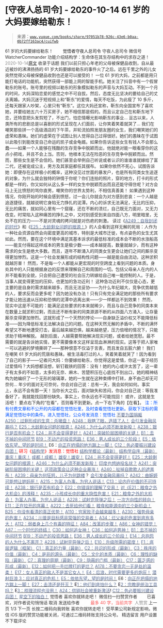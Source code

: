 # [守夜人总司令] - 2020-10-14 61 岁的大妈要嫁给勒东！

> 来源：[`www.yuque.com/books/share/97051b78-926c-43e6-b0aa-0b72ff163ac4/cuifwb`](https://www.yuque.com/books/share/97051b78-926c-43e6-b0aa-0b72ff163ac4/cuifwb)

<ne-p id="520f42f3293818f927861ebbd5b15da4_p_0" data-lake-id="520f42f3293818f927861ebbd5b15da4_p_0"><ne-text id="uae7518ce" style="color: rgb(51, 51, 51);">61 岁的大妈要嫁给勒东！</ne-text></ne-p> <ne-p id="31a31658b742177d4f8b97f3d9cd9fe5" data-lake-id="31a31658b742177d4f8b97f3d9cd9fe5"><ne-text id="u7a4143db" ne-fontsize="12" style="color: rgb(255, 255, 255);">原创</ne-text><ne-text id="u2cb41623" ne-fontsize="14">觉悟者</ne-text><ne-text id="u7575080f" ne-fontsize="14">守夜人总司令</ne-text></ne-p> <ne-p id="2fb872aef383f64680f5b22cf37e70e3" data-lake-id="2fb872aef383f64680f5b22cf37e70e3"><ne-text id="uaaef1079" ne-fontsize="14" ne-bold="true" style="color: rgb(51, 51, 51);">守夜人总司令</ne-text></ne-p> <ne-p id="e3dbc2c46a9d42c38c8648397f570ca8" data-lake-id="e3dbc2c46a9d42c38c8648397f570ca8"><ne-text id="uc46f0669" ne-fontsize="14" style="color: rgb(51, 51, 51);">微信号</ne-text><ne-text id="u7b1f8611" ne-fontsize="14" style="color: rgb(51, 51, 51);">WatcherCommander</ne-text></ne-p> <ne-p id="e7f01a392998ca5c9785d081714b13ce" data-lake-id="e7f01a392998ca5c9785d081714b13ce"><ne-text id="u0149b036" ne-fontsize="14" style="color: rgb(51, 51, 51);">功能介绍</ne-text><ne-text id="ue8606951" ne-fontsize="14" style="color: rgb(51, 51, 51);">结构学：生命体在其生存结构中的求存之道！</ne-text></ne-p> <ne-p id="1b044197e3de73d7bf2eb310808fe88d" data-lake-id="1b044197e3de73d7bf2eb310808fe88d"><ne-text id="u70e64cd2" style="color: rgb(140, 140, 140);">2020-10-14</ne-text>[<ne-text id="ud12a3e24" ne-fontsize="14">原文</ne-text>](https://mp.weixin.qq.com/s?__biz=MzAxNDk1NjI2Mw==&mid=2247485836&idx=1&sn=b091b1278fcac190055c514253bf9d9a&chksm=9b8a2a04acfda31226d9286912c775993005572687f149809c711b0dd44b5cb515683dfa5806&scene=27#wechat_redirect&cpage=108)</ne-p> <ne-p id="5cbb09892301cacd7ceed937e622aac9" data-lake-id="5cbb09892301cacd7ceed937e622aac9"><ne-text id="udda7ef82" style="color: rgb(51, 51, 51);">收录于话题</ne-text></ne-p> <ne-p id="56d8e15b6cd9f573b727b242fcf17e20" data-lake-id="56d8e15b6cd9f573b727b242fcf17e20"><ne-text id="u56ae8024" style="color: rgb(51, 51, 51);">我们以前只担心年老的父母被保健品收割，自从最近被炒的沸沸扬扬的 61 岁大妈要嫁给勒东的事件火了之后。远在千里之外的儿女突然觉得父母被保健品收割也还是可以接受的！</ne-text></ne-p> <ne-p id="f7682ca1c69a9ceef51bc6ae6f072307" data-lake-id="f7682ca1c69a9ceef51bc6ae6f072307"><ne-text id="u2084e296" style="color: rgb(51, 51, 51);">一位 61 岁的大妈，之前都是用只能打电话的功能机，突然获得一部能上网的智能手机。她关注了抖音中有一个假冒勒东的账号。账号里的视频以勒东的形象模拟勒东的声音与大妈互动。不到一个月的时间，大妈深陷恋爱的感觉之中不可自拔。然后，态度无比坚决的要给自己的丈夫离婚。大妈沉迷于短视频上和“靳东”的爱情，每天不吃饭，为此瘦了 10 多斤，还每天跟家人吵架，心里只有“靳东”。这位大妈还宣称，靳东向全国宣布了喜欢她，并要给她五六十万买房子，她不相信那是假的。而且认定自己在和靳东地下恋，还特意把头发剪短了，不出门，怕恋情曝光影响靳东的事业…</ne-text></ne-p> <ne-p id="e5cf94f7594b14fe5bd333c234851be2" data-lake-id="e5cf94f7594b14fe5bd333c234851be2"><ne-text id="ua185620f" style="color: rgb(51, 51, 51);">亘古以来，人类所有的悲剧总是以喜剧的形式呈现在人们面前，让你笑着笑着就哭了… 我们在嘲笑那些拼一个高级酒店的下午茶，并轮流拍照发朋友圈的女生，我们嘲笑她们的虚荣和愚昧。她们的虚荣在于试图让别人觉得自己过得很好。她们的愚昧在于试图以此吸引到能改变自己命运的凯子或金龟婿。如果你告诉这些女生有钱人不会那么蠢——如果一个人能够在残酷的生存竞争中脱颖而出，他就绝对能一眼看穿你的这点小把戏，并且不会上当。否则，他根本无法在险恶的生存竞争中脱颖而出。然而，那些女生是不会信的。她们甚至会举例自己听说或者认识的谁谁谁就嫁给了富二代，还被宠成公主，男方及其家庭都任其摆布。 如果你依然不死心，试图告诉她：即便存在这样极小的概率，这种没见过世面的暴发户，也是所有同类女生追逐的对象，为什么就会独特的钟情于你呢？你们连拍的照片，穿的地方，打卡的形式都是一样的，你又如何从这么多一样的女生中脱颖而出而且还能守得住呢？对方会马上无比愤怒的骂你直男，嘲笑你的世界太势利，不相信真善美！</ne-text></ne-p> <ne-p id="ff1d340ab7de6f303eb39f8ec45a0c45" data-lake-id="ff1d340ab7de6f303eb39f8ec45a0c45"><ne-text id="ub2d4f31d" style="color: rgb(51, 51, 51);">如果遇到这种情况，你刚开始的时候会感到愤怒，过一会儿你就会为对方感到悲哀：一个人越是追逐捷径，就越说明它身陷无力挣扎的泥潭。内心的诉求无法满足，无比的压抑，无比的痛苦，就如同心里有一个窟窿，还在不断的溃烂，自己既无力面对，又无力改变。时常陷入这种痛苦的挣扎之中，又时刻感受到来自四面八方，明里暗里，无处不在的压力——不是对灵魂的拷问就是对伤疤的刺激。</ne-text></ne-p> <ne-p id="c993094510ef6829fe0d6be88f22da39" data-lake-id="c993094510ef6829fe0d6be88f22da39"><ne-text id="ucd7457ca" style="color: rgb(51, 51, 51);">读过《</ne-text>[<ne-text id="u104c8a5b" style="color: rgb(87, 107, 149);">A249：自我封闭的时代</ne-text>](http://mp.weixin.qq.com/s?__biz=MzAxNDk1NjI2Mw==&mid=2247485823&idx=1&sn=1ebcd80c6b4347a450455b73835cb02d&chksm=9b8a2af7acfda3e1c7246cc7eaec9fe1673378fbce8f9043f1a37f0ac8b3e300c4747aaef3c9&scene=21#wechat_redirect)<ne-text id="u4b4d9392" style="color: rgb(51, 51, 51);">》和《</ne-text>[<ne-text id="u46ee9e19" style="color: rgb(87, 107, 149);">E25：大龄剩女问题的根源！</ne-text>](http://mp.weixin.qq.com/s?__biz=MzIzMDYwOTM0Mg==&mid=2247484587&idx=1&sn=3335cb9dd973ae9f9c9279a0388bbe33&chksm=e8b19c7adfc6156c752a5edad793fc1d8db424d6b609ce62f26f78537b3b41e83ea47aca2929&scene=21#wechat_redirect)<ne-text id="uf0fe5cb7" style="color: rgb(51, 51, 51);">》的人会看到这样无解的死局：人作为一种社会资源自然会向密度更高的城市，特别是大城市迁徙，有点姿色的女生尤其如此。然而</ne-text><ne-text id="u386913ed" style="color: rgb(47, 48, 52);">，要在这个环境中满足其基本诉求的最低标准的成本会不断的水涨船高——能支付得起这样成本的男生是极少数——成本越提高，数量就越少，而有这种需求的女生是绝大多数。而且，逐年不断涌入的同类女生更会让她们之间的厮杀变得更加惨烈。这是一个社会发展形成的结构性问题——</ne-text><ne-text id="uacef0f5e" style="color: rgb(51, 51, 51);">越是能自由流动，这种淤积就越厉害！</ne-text></ne-p> <ne-p id="1f3876d48dac94d3c0c6fe28d1ac79d9" data-lake-id="1f3876d48dac94d3c0c6fe28d1ac79d9"><ne-text id="ub92a45e6" style="color: rgb(51, 51, 51);">然而，不是每一个人都能从更宏观的时空跨度上看到问题的本质。身处其中的人只能根据身边的反馈来理解自己和周围的一切。包括父母亲人在内的人并不能看到全貌，只会把自己遭受的社会压力转嫁给自己唯一能控制的人。于是，当事人就变得更加的压抑，也更加的急功近利！</ne-text></ne-p> <ne-p id="3180e7d92a74e435c627a2830d040a78" data-lake-id="3180e7d92a74e435c627a2830d040a78"><ne-text id="uc3028a74" style="color: rgb(51, 51, 51);">这种急功近利不仅仅是心态，更主要的是自身的需求越来越多，而且无法妥协——为什么年纪越大，竞争优势越低的人，要求反而会更多呢？因为她没有办法！只有只有完全满足她的那些所有要求才能让她迅速从压抑和恐惧的泥潭中逃离出来——少一样都达不到效果！</ne-text></ne-p> <ne-p id="86a70c132dd3c7075b7ae48da3770dd5" data-lake-id="86a70c132dd3c7075b7ae48da3770dd5"><ne-text id="u88e25eb6" style="color: rgb(51, 51, 51);">然而，现实中这是不可能的：能满足这些要求的本来就稀少，而且与自己竞争的同类本来在数量上就淤积过剩，而且还不断有新的同类源源不断的从四面八方涌入，让存量厮杀变得更加惨烈。这就形成了一个天然的悖论——自身缺乏溢价权又不能降低标准——因为降低标准无法解决自己的问题。在这种天然无解的矛盾中，不断的满怀希望又不断地遭受打击，最后越来越恐惧，越来越绝望，压力倍增的情况下，只能求助于精神解脱。</ne-text></ne-p> <ne-p id="83bf94b9a8548e59fff227ea7985d0ab" data-lake-id="83bf94b9a8548e59fff227ea7985d0ab"><ne-text id="ub23995ee" style="color: rgb(51, 51, 51);">越到后面，人越需要帮她解决现实问题，或者给她宽慰。最不需要的就是告诉她实情，更不需要像本文这样呈现血淋淋的现实。这等于把人家唯一可以逃避的梦境撕碎了——那种恨意不仅溢于言表，而且发自五脏六腑！</ne-text></ne-p> <ne-p id="1ced50e694443dad97d5f24867f47b24" data-lake-id="1ced50e694443dad97d5f24867f47b24"><ne-text id="ufbfac9ed" style="color: rgb(51, 51, 51);">我们在嘲笑 61 岁大妈的荒唐和愚昧。被生活毒打过的人，笑着笑着就哭了！因为看到了自己的影子——记者问大妈：你要嫁给勒东，你觉得这是爱情，你这一辈子经历过爱情吗？大妈想都没想，斩钉截铁的回答：没有！她的内心或许太苦了，这一辈子有太多的不如意，太多的无奈、麻木、苦楚积压在心底找不到出口，她的精神结构为她编织了一个无形的玻璃罩，她的一生就在这种束缚中打转，身不由己却无可奈何…</ne-text></ne-p> <ne-p id="13c61d41d6d07effa4a7a02c1006de80" data-lake-id="13c61d41d6d07effa4a7a02c1006de80"><ne-text id="u31c3773e" ne-bold="true" style="color: rgb(51, 51, 51);">年少的面对无可奈何，你会对自己说：总有一天，我会如何如何。事实上，永远不会有那一天！当你长大之后，面对缺失和苦闷，你会对自己说：等我准备好了，我就能找回那份缺失。事实上，你永远也不可能找回！</ne-text></ne-p> <ne-p id="5cba5d41eb27da753962d02c113dfbf9" data-lake-id="5cba5d41eb27da753962d02c113dfbf9"><ne-text id="u475ae5f6" style="color: rgb(51, 51, 51);">或许，这就是生活吧！</ne-text></ne-p> <ne-p id="f978570f24a0ae1357ad4aa8a2c4ded8" data-lake-id="f978570f24a0ae1357ad4aa8a2c4ded8"><ne-text id="uc6ce582c" style="color: rgb(51, 51, 51);">要点右下角的“在看”，否则看不到更新。点一下右下角的【</ne-text><ne-text id="u38e9d4ee" ne-bold="true" style="color: rgb(51, 51, 51);">在看</ne-text><ne-text id="u4e03d100" style="color: rgb(51, 51, 51);">】。</ne-text></ne-p> <ne-p id="27cf42ae36683e65e84196244a980911" data-lake-id="27cf42ae36683e65e84196244a980911"><ne-text id="u878a4d99" style="color: rgb(0, 82, 255);">注：所有付费文章和不公开的内容都在觉悟社里，及时查看觉悟社更新。获取下注标的需满足觉悟社中的条件。进入觉悟社，</ne-text><ne-text id="u076f7c97" ne-bold="true" style="color: rgb(0, 82, 255);">公众号发消息：觉悟社</ne-text></ne-p> <ne-p id="ac40a2e67e4bea04bad3d1303680b8cb" data-lake-id="ac40a2e67e4bea04bad3d1303680b8cb">[<ne-text id="u11df6cb8" ne-bold="true" style="color: rgb(87, 107, 149);">不要为国捐躯</ne-text>](http://mp.weixin.qq.com/s?__biz=MzAxNDk1NjI2Mw==&mid=2247485668&idx=1&sn=5637d4b47baa16d7753e0cb8256d77ec&chksm=9b8a2b6cacfda27a8967982236eb5027783903213df0bfdd64f52c5b69e2f181d3ff1203b8f4&scene=21#wechat_redirect)</ne-p> <ne-p id="b6181c903900a54f514d0a2e8a6334bb" data-lake-id="b6181c903900a54f514d0a2e8a6334bb">[<ne-text id="uad12364b" ne-bold="true" style="color: rgb(87, 107, 149);">A250：过剩形成的生意：杀猪盘！</ne-text>](http://mp.weixin.qq.com/s?__biz=MzIzMDYwOTM0Mg==&mid=2247484606&idx=1&sn=7a500e3c57a44f978767234b52da17e5&chksm=e8b19c6fdfc61579635c523bd6b8d84446a9f1da53da90ff3d210fde52ffc4d0e70d73740fd1&scene=21#wechat_redirect)</ne-p> <ne-p id="2370d94e1d0ef6328b119f7a04f0a226" data-lake-id="2370d94e1d0ef6328b119f7a04f0a226">[<ne-text id="u9de9b0ef" ne-bold="true" style="color: rgb(87, 107, 149);">A248：我瞎了眼，选错了人！</ne-text>](http://mp.weixin.qq.com/s?__biz=MzIzMDYwOTM0Mg==&mid=2247484600&idx=1&sn=b3d7510081d427830b8f45fa33c7cbab&chksm=e8b19c69dfc6157fee4dd589d94bc2c5171620a12f64cf7d264afe0b7f7daead4882853d54f1&scene=21#wechat_redirect)</ne-p> <ne-p id="4bfc255cd2ac9b277e624976f851ea4d" data-lake-id="4bfc255cd2ac9b277e624976f851ea4d">[<ne-text id="u57aba49c" ne-bold="true" style="color: rgb(87, 107, 149);">会引发金融风暴吗？</ne-text>](http://mp.weixin.qq.com/s?__biz=MzIzMDYwOTM0Mg==&mid=2247484522&idx=1&sn=2c70396adcb6dc54df34052ca924aac5&chksm=e8b19cbbdfc615ad03c4de063af6eb3dcd8af5e3b20e71438206304d6b44ad150fc6d8b8e9ff&scene=21#wechat_redirect)</ne-p> <ne-p id="280d5be0019a89a8c3528b46fe9048e0" data-lake-id="280d5be0019a89a8c3528b46fe9048e0">[<ne-text id="u71794740" ne-bold="true" style="color: rgb(87, 107, 149);">E25：大龄剩女问题的根源！</ne-text>](http://mp.weixin.qq.com/s?__biz=MzIzMDYwOTM0Mg==&mid=2247484587&idx=1&sn=3335cb9dd973ae9f9c9279a0388bbe33&chksm=e8b19c7adfc6156c752a5edad793fc1d8db424d6b609ce62f26f78537b3b41e83ea47aca2929&scene=21#wechat_redirect)</ne-p> <ne-p id="980f8c00032987eb17f6d4a793bf8d72" data-lake-id="980f8c00032987eb17f6d4a793bf8d72">[<ne-text id="u00b3d7ba" ne-bold="true" style="color: rgb(87, 107, 149);">A246：为什么必须不断发新股！</ne-text>](http://mp.weixin.qq.com/s?__biz=MzAxNDk1NjI2Mw==&mid=2247485813&idx=1&sn=c9bae2787575992c9b0e947f47765288&chksm=9b8a2afdacfda3ebddb5bebc35049c70096e795d012ca2d5e08a050e33b7c6c80cfe070fc303&scene=21#wechat_redirect)</ne-p> <ne-p id="9a76f556de6349acfa07c84359f95c48" data-lake-id="9a76f556de6349acfa07c84359f95c48">[<ne-text id="u2253347a" ne-bold="true" style="color: rgb(87, 107, 149);">A238：银行是否有机会？</ne-text>](http://mp.weixin.qq.com/s?__biz=MzAxNDk1NjI2Mw==&mid=2247485803&idx=1&sn=5f2a2036dabc173b68f31167fc98250e&chksm=9b8a2ae3acfda3f5512b7eef87e9098aff619026782d7b208ce04f00ad0ec5a9caa91db22213&scene=21#wechat_redirect)</ne-p> <ne-p id="9fca9e4a4c146fc6ed702ad6342b52b3" data-lake-id="9fca9e4a4c146fc6ed702ad6342b52b3">[<ne-text id="u34c2a954" ne-bold="true" style="color: rgb(87, 107, 149);">E24：并不会变得更好！</ne-text>](http://mp.weixin.qq.com/s?__biz=MzIzMDYwOTM0Mg==&mid=2247484582&idx=1&sn=3333290721eb0242b03b044bd7072b0b&chksm=e8b19c77dfc615615478711d39d1fc6d54768ee842ad2f669dd130815cca5b90ec2e964b1791&scene=21#wechat_redirect)</ne-p> <ne-p id="eeddf10edd5d123f9416843dae2c8823" data-lake-id="eeddf10edd5d123f9416843dae2c8823">[<ne-text id="u8ef35c9c" ne-bold="true" style="color: rgb(87, 107, 149);">A241：突破阶层困境的关键！</ne-text>](http://mp.weixin.qq.com/s?__biz=MzIzMDYwOTM0Mg==&mid=2247484564&idx=1&sn=f0b315ebde4f1c2c51c1bbf64135afe2&chksm=e8b19c45dfc615533e9189fa534978b92703b307868f9a2377305229616ea6d5b8ff31a5d434&scene=21#wechat_redirect)</ne-p> <ne-p id="124bf803d44ad53a650d8bd15cad84a3" data-lake-id="124bf803d44ad53a650d8bd15cad84a3">[<ne-text id="u1116436d" ne-bold="true" style="color: rgb(87, 107, 149);">B1：去不掉的中间环节</ne-text>](http://mp.weixin.qq.com/s?__biz=MzIzMDYwOTM0Mg==&mid=2247483903&idx=1&sn=e8a21cb816d6a27d869f81463805a208&chksm=e8b1992edfc610380f54d91f9acc9844820c77ce8a5bcedb4f36372c406647f45fd2514a6a77&scene=21#wechat_redirect)</ne-p> <ne-p id="cc99ecee3869280f39e4b8f47126d530" data-lake-id="cc99ecee3869280f39e4b8f47126d530">[<ne-text id="u2103caaf" ne-bold="true" style="color: rgb(87, 107, 149);">B19：不动产的投资思路！</ne-text>](http://mp.weixin.qq.com/s?__biz=MzIzMDYwOTM0Mg==&mid=2247484069&idx=1&sn=a13a6e590a21b27fd1356718b3a2dcd3&chksm=e8b19a74dfc613622b23c7233732cbb1d499c75f9b7ac3047cdeaee3a34eeae7d3b4871429f1&scene=21#wechat_redirect)</ne-p> <ne-p id="851a5eb5a7c75e84a6c7b9dcf4d36909" data-lake-id="851a5eb5a7c75e84a6c7b9dcf4d36909">[<ne-text id="u5816420b" ne-bold="true" style="color: rgb(87, 107, 149);">E36：男人成长的三个阶段！</ne-text>](http://mp.weixin.qq.com/s?__biz=MzIzMDYwOTM0Mg==&mid=2247484322&idx=1&sn=c300d9466951d36645128c5167ca5934&chksm=e8b19b73dfc61265dde1bb437a9945db0c1d9c7fe1cbffe1feec995c9dde8a6eb99272dc86a9&scene=21#wechat_redirect)</ne-p> <ne-p id="3c229530a0264f485c82eba5da25a08c" data-lake-id="3c229530a0264f485c82eba5da25a08c">[<ne-text id="u7e59e1fd" ne-bold="true" style="color: rgb(87, 107, 149);">E5：依依东望，望的是时间！</ne-text>](http://mp.weixin.qq.com/s?__biz=MzIzMDYwOTM0Mg==&mid=2247483860&idx=1&sn=b5b01ae82ff764ce2806251e3f2a809f&chksm=e8b19905dfc61013607735eb7782299c9a4d7a39a8b15a7b46182ef20eda3ffe9f6ed6337e1f&scene=21#wechat_redirect)</ne-p> <ne-p id="fa7d703e325fd3b8f27d361352539cf0" data-lake-id="fa7d703e325fd3b8f27d361352539cf0"><ne-text id="uae67ad99" ne-bold="true" style="color: rgb(51, 51, 51);">E6：</ne-text>[<ne-text id="u71a95421" ne-bold="true" style="color: rgb(87, 107, 149);">向正在坍塌的地方踹上一脚！</ne-text>](http://mp.weixin.qq.com/s?__biz=MzAxNDk1NjI2Mw==&mid=2247483789&idx=1&sn=5e44b7b524c3dc4bb7705f49ed0a44a3&chksm=9b8a2205acfdab139e4b1d44ef6702b09c9fbf79505340205d13fbdaa33207a997f54bee0e97&scene=21#wechat_redirect)</ne-p> <ne-p id="e42535387ab5a10dd900ffca4274e037" data-lake-id="e42535387ab5a10dd900ffca4274e037">[<ne-text id="uf2805124" ne-bold="true" style="color: rgb(87, 107, 149);">C12：务必要振兴建设兵团！</ne-text>](http://mp.weixin.qq.com/s?__biz=MzAxNDk1NjI2Mw==&mid=2247484193&idx=1&sn=88c86597191d0c97a411f9ea6f7b7c5d&chksm=9b8a20a9acfda9bfae819e8e42531fe6d523dd244ef0fc0c0787ab812540108c181f7ec2ffa9&scene=21#wechat_redirect)</ne-p> <ne-p id="fa4387be21453c1d15a1a918e76dc9d1" data-lake-id="fa4387be21453c1d15a1a918e76dc9d1"><ne-text id="u28bebc3b" style="color: rgb(255, 0, 0);">研习《</ne-text>[<ne-text id="u513014db" style="color: rgb(87, 107, 149);">结构学</ne-text>](https://mp.weixin.qq.com/mp/appmsgalbum?action=getalbum&album_id=1318317199878225920&__biz=MzAxNDk1NjI2Mw==#wechat_redirect)<ne-text id="u05373d02" style="color: rgb(255, 0, 0);">》发消息</ne-text><ne-text id="uf13dc958" ne-bold="true" style="color: rgb(255, 0, 0);">：觉悟社</ne-text></ne-p>  <ne-p id="fc98f42757ea5be8acad8848ae79b5e2" data-lake-id="fc98f42757ea5be8acad8848ae79b5e2"><ne-card data-card-name="image" data-card-type="inline" id="leESl" data-event-boundary="card" style="color: rgb(51, 51, 51);"><ne-p id="5c341cefbca97948f7906da33406f7f2" data-lake-id="5c341cefbca97948f7906da33406f7f2">[<ne-text id="u34f741b7" style="color: rgb(87, 107, 149);">结构学概论（最新）</ne-text>](http://mp.weixin.qq.com/s?__biz=MzAxNDk1NjI2Mw==&mid=2247485167&idx=1&sn=d5e962eff4a8e9770c83bc87d19d07f3&chksm=9b8a2567acfdac7154f7a62996dca874e5d186b44f3d120dcb633760318788c42d304e325313&scene=21#wechat_redirect)</ne-p> <ne-p id="bd1f8b91f28d92bba6bbc0688f89e87a" data-lake-id="bd1f8b91f28d92bba6bbc0688f89e87a">[<ne-text id="u187fdda0" style="color: rgb(87, 107, 149);">结构学自序（最新）</ne-text>](http://mp.weixin.qq.com/s?__biz=MzAxNDk1NjI2Mw==&mid=2247485327&idx=1&sn=5a8c9a6499c84e1c3129ca7cb41e0ac7&chksm=9b8a2407acfdad112471c12c6b86e4e914116dbb6d6588fa726a72e0aafa01d9c1b9fd24a738&scene=21#wechat_redirect)</ne-p> <ne-p id="5e52a8fcd777f5464bd3937ed7124662" data-lake-id="5e52a8fcd777f5464bd3937ed7124662">[<ne-text id="u664682f2" style="color: rgb(87, 107, 149);">重庆！重庆！</ne-text>](http://mp.weixin.qq.com/s?__biz=MzAxNDk1NjI2Mw==&mid=2247485354&idx=1&sn=331128611c478feede60317e963239a5&chksm=9b8a2422acfdad3448a9bcc0f9745f4367028e8a9b0a307f7c01c2690c398560a4be5e43492c&scene=21#wechat_redirect)</ne-p> <ne-p id="25d798f73d14eb1990197e9890a5d975" data-lake-id="25d798f73d14eb1990197e9890a5d975">[<ne-text id="u40d5b16d" style="color: rgb(87, 107, 149);">成都！成都！</ne-text>](http://mp.weixin.qq.com/s?__biz=MzIzMDYwOTM0Mg==&mid=2247484576&idx=1&sn=432e1df31f0735f0c93636776e97a859&chksm=e8b19c71dfc615671c9204af66bb0ffdb622fb2545b0387734a662feaa8e8be57d3063f59c5a&scene=21#wechat_redirect)</ne-p> <ne-p id="72cd2d978d6b0e5544e10a8b5a193f25" data-lake-id="72cd2d978d6b0e5544e10a8b5a193f25">[<ne-text id="ube0bfc1b" style="color: rgb(87, 107, 149);">雄安！雄安！</ne-text>](http://mp.weixin.qq.com/s?__biz=MzIzMDYwOTM0Mg==&mid=2247483895&idx=1&sn=973db294ef52576a17bc6c81d5ae1039&chksm=e8b19926dfc610306993c9eb5a37aa5b959bf75ddee885e0f8e9e5d687bdd342ce868f34dff1&scene=21#wechat_redirect)</ne-p> <ne-p id="d18eebbc5d20826dec389b3b80d41c27" data-lake-id="d18eebbc5d20826dec389b3b80d41c27">[<ne-text id="uf7f50bb2" style="color: rgb(87, 107, 149);">E24：并不会变得更好！</ne-text>](http://mp.weixin.qq.com/s?__biz=MzIzMDYwOTM0Mg==&mid=2247484582&idx=1&sn=3333290721eb0242b03b044bd7072b0b&chksm=e8b19c77dfc615615478711d39d1fc6d54768ee842ad2f669dd130815cca5b90ec2e964b1791&scene=21#wechat_redirect)</ne-p> <ne-p id="9145e389c478333a3379cc7deb64595b" data-lake-id="9145e389c478333a3379cc7deb64595b">[<ne-text id="u070c5836" style="color: rgb(87, 107, 149);">E25：大龄剩女问题的根源！</ne-text>](http://mp.weixin.qq.com/s?__biz=MzIzMDYwOTM0Mg==&mid=2247484587&idx=1&sn=3335cb9dd973ae9f9c9279a0388bbe33&chksm=e8b19c7adfc6156c752a5edad793fc1d8db424d6b609ce62f26f78537b3b41e83ea47aca2929&scene=21#wechat_redirect)</ne-p> <ne-p id="bbd2406e960abca565c58972a384cdb4" data-lake-id="bbd2406e960abca565c58972a384cdb4">[<ne-text id="u719973f4" style="color: rgb(87, 107, 149);">A246：为什么必须不断发新股！</ne-text>](http://mp.weixin.qq.com/s?__biz=MzAxNDk1NjI2Mw==&mid=2247485813&idx=1&sn=c9bae2787575992c9b0e947f47765288&chksm=9b8a2afdacfda3ebddb5bebc35049c70096e795d012ca2d5e08a050e33b7c6c80cfe070fc303&scene=21#wechat_redirect)</ne-p> <ne-p id="b6de00b6b8733d67ff598077c813bd5a" data-lake-id="b6de00b6b8733d67ff598077c813bd5a">[<ne-text id="u5f1a11cd" style="color: rgb(87, 107, 149);">印度也想纳投名状？</ne-text>](http://mp.weixin.qq.com/s?__biz=MzAxNDk1NjI2Mw==&mid=2247485673&idx=1&sn=ae3effb719e73142f9deb8eb5671c19d&chksm=9b8a2b61acfda277b043c5a54563666d3e83b8e1171c8179b98d1150eb1327d851fe1abec0df&scene=21#wechat_redirect)</ne-p> <ne-p id="7d8e87f0172473162b7b34f10c51bbee" data-lake-id="7d8e87f0172473162b7b34f10c51bbee">[<ne-text id="u7b946926" style="color: rgb(87, 107, 149);">A241：突破阶层困境的关键！</ne-text>](http://mp.weixin.qq.com/s?__biz=MzIzMDYwOTM0Mg==&mid=2247484564&idx=1&sn=f0b315ebde4f1c2c51c1bbf64135afe2&chksm=e8b19c45dfc615533e9189fa534978b92703b307868f9a2377305229616ea6d5b8ff31a5d434&scene=21#wechat_redirect)</ne-p> <ne-p id="e799e8aa8c6268bafad4fee1f63fad66" data-lake-id="e799e8aa8c6268bafad4fee1f63fad66">[<ne-text id="u00dcde4f" style="color: rgb(87, 107, 149);">这项政策会让这种企业暴涨！</ne-text>](http://mp.weixin.qq.com/s?__biz=MzAxNDk1NjI2Mw==&mid=2247485501&idx=1&sn=48afac32bfdab7acc8bcdc4c747a5060&chksm=9b8a2bb5acfda2a3cca374997c6b5a4e8e9e26e4f5bf4bd171ef9100692e431fab74cbbc15f6&scene=21#wechat_redirect)</ne-p> <ne-p id="7cce12f7754480269dc69c2cb818f17a" data-lake-id="7cce12f7754480269dc69c2cb818f17a">[<ne-text id="u56aa5dad" style="color: rgb(87, 107, 149);">A240：扯掉自欺欺人的遮羞布！</ne-text>](http://mp.weixin.qq.com/s?__biz=MzAxNDk1NjI2Mw==&mid=2247485677&idx=1&sn=d3fa393897cb3775362d956ceedd4c50&chksm=9b8a2b65acfda2730cb7365c28871c547b5584e963001ac5ab7d4a09efeb93254e017cdd6475&scene=21#wechat_redirect)</ne-p> <ne-p id="a2ea4e1ec027fd234e51a834352dfda6" data-lake-id="a2ea4e1ec027fd234e51a834352dfda6">[<ne-text id="ude8d4cae" style="color: rgb(87, 107, 149);">A239：母亲为何狂怒，儿子为何跳楼</ne-text>](http://mp.weixin.qq.com/s?__biz=MzIzMDYwOTM0Mg==&mid=2247484558&idx=1&sn=364b59e65d0312f932c0b71498ab462d&chksm=e8b19c5fdfc615491bd02321fc49808e4631c40b5860c5bdb6db10e14fce1c1c84b26f0a6d9d&scene=21#wechat_redirect)<ne-text id="ud4725bca" style="color: rgb(51, 51, 51);">？</ne-text></ne-p> <ne-p id="d679e0762e0577604aa1008c536cb0c7" data-lake-id="d679e0762e0577604aa1008c536cb0c7">[<ne-text id="u6d77f39e" style="color: rgb(87, 107, 149);">会引发金融风暴吗？</ne-text>](http://mp.weixin.qq.com/s?__biz=MzIzMDYwOTM0Mg==&mid=2247484522&idx=1&sn=2c70396adcb6dc54df34052ca924aac5&chksm=e8b19cbbdfc615ad03c4de063af6eb3dcd8af5e3b20e71438206304d6b44ad150fc6d8b8e9ff&scene=21#wechat_redirect)</ne-p> <ne-p id="6689764dc35725b0f66db76687cc4594" data-lake-id="6689764dc35725b0f66db76687cc4594">[<ne-text id="u7d4b4b66" style="color: rgb(87, 107, 149);">A242：曲婉婷可能想让她妈死！</ne-text>](http://mp.weixin.qq.com/s?__biz=MzAxNDk1NjI2Mw==&mid=2247485739&idx=1&sn=f4480ca00c2c4279952d706a5b972644&chksm=9b8a2aa3acfda3b53daaef53d36e4135f511f9b6b6e5f8dcb3343fd98456f35783d8e5a86250&scene=21#wechat_redirect)</ne-p> <ne-p id="68e91e43ab75ef4cae86fe9537e76bdb" data-lake-id="68e91e43ab75ef4cae86fe9537e76bdb">[<ne-text id="u0be0f64e" style="color: rgb(87, 107, 149);">A215：为富人办事，为穷人说话！</ne-text>](http://mp.weixin.qq.com/s?__biz=MzAxNDk1NjI2Mw==&mid=2247485551&idx=1&sn=73c6eccb8f9f841ae33bef7f3f4abbcc&chksm=9b8a2be7acfda2f182b69d83448189f4db97be5e35acefbf86f8e6b1e3f0646838e968f871a0&scene=21#wechat_redirect)</ne-p> <ne-p id="3fe3ec17a2eb867e4e6b924436d0e950" data-lake-id="3fe3ec17a2eb867e4e6b924436d0e950">[<ne-text id="ub9f44d79" style="color: rgb(87, 107, 149);">C13：论内在价值的不可持续！</ne-text>](http://mp.weixin.qq.com/s?__biz=MzIzMDYwOTM0Mg==&mid=2247484552&idx=1&sn=b1146088789a25d7e8f305fbababb49b&chksm=e8b19c59dfc6154fbc0ae78035cbdc7fc8d2b06b68ecc28e65525c1646c9afe65a4514fb245f&scene=21#wechat_redirect)</ne-p> <ne-p id="c47457dac7200d9f8c47bce54212011b" data-lake-id="c47457dac7200d9f8c47bce54212011b">[<ne-text id="u1487bdbf" style="color: rgb(87, 107, 149);">A238：银行是否有机会？</ne-text>](http://mp.weixin.qq.com/s?__biz=MzIzMDYwOTM0Mg==&mid=2247484540&idx=1&sn=81b890bffd6da20d47889eaba2f4f952&chksm=e8b19caddfc615bb3c116dfad3102dbc26db8b52dd66651175b2e20cbae6005598a4735bdf67&scene=21#wechat_redirect)</ne-p> <ne-p id="4bdf69a219b2f296876fa14f54395fea" data-lake-id="4bdf69a219b2f296876fa14f54395fea">[<ne-text id="u35e8fc2c" style="color: rgb(87, 107, 149);">E22：你错误的理解了交易！</ne-text>](http://mp.weixin.qq.com/s?__biz=MzIzMDYwOTM0Mg==&mid=2247484534&idx=1&sn=4da3b80744c11ff93a064a7a2d4b7c06&chksm=e8b19ca7dfc615b18eaa929a98f58a9ff6f4b63436cfa078a3157f29d854f17c571baf2de47d&scene=21#wechat_redirect)</ne-p> <ne-p id="c6abd514940f936810a7f729bfc27504" data-lake-id="c6abd514940f936810a7f729bfc27504">[<ne-text id="u8cb4174d" style="color: rgb(87, 107, 149);">对《E21：粮食之外大机会》的浅释！</ne-text>](http://mp.weixin.qq.com/s?__biz=MzIzMDYwOTM0Mg==&mid=2247484490&idx=1&sn=d6b0ba80383d73c2bfb33dd61bad8d51&chksm=e8b19c9bdfc6158d73d9235a78c2973b21668eebd350c2f32979b7c00cbf60772ad297245654&scene=21#wechat_redirect)</ne-p> <ne-p id="c0b47b3fee629b511931b37a020509d5" data-lake-id="c0b47b3fee629b511931b37a020509d5">[<ne-text id="u8b965e74" style="color: rgb(87, 107, 149);">A235：小孩成长中的重大隐性危害！</ne-text>](http://mp.weixin.qq.com/s?__biz=MzIzMDYwOTM0Mg==&mid=2247484498&idx=1&sn=29d5df90e1621a833a1b091917d398c5&chksm=e8b19c83dfc61595ea43aa681ecf86e291392deeec080e32ab21cbacdd044c99e0d9ba86591e&scene=21#wechat_redirect)</ne-p> <ne-p id="3b76b48ad7990236b3b2e3e35496bfdc" data-lake-id="3b76b48ad7990236b3b2e3e35496bfdc">[<ne-text id="u5f84cf49" style="color: rgb(87, 107, 149);">E21：粮食之外的大机会！</ne-text>](http://mp.weixin.qq.com/s?__biz=MzIzMDYwOTM0Mg==&mid=2247484467&idx=1&sn=3e55978f301000a127810e175ff62431&chksm=e8b19ce2dfc615f43cf8c3132fde8ff0b62438e3f2c48fc87d1e74e56cf796e6a81cbf6095d1&scene=21#wechat_redirect)</ne-p> <ne-p id="0c1803987ee7ff0800d6a1b2f02f45a9" data-lake-id="0c1803987ee7ff0800d6a1b2f02f45a9">[<ne-text id="u80cfab86" style="color: rgb(87, 107, 149);">为富人办事，为穷人说话！</ne-text>](http://mp.weixin.qq.com/s?__biz=MzIzMDYwOTM0Mg==&mid=2247484462&idx=1&sn=195ebab17907fba73c69ae7a11bc40ad&chksm=e8b19cffdfc615e9b2f88327d492813afa3656859f4d67a6d831ac1cf684a54b760a8b8edcd6&scene=21#wechat_redirect)</ne-p> <ne-p id="ccdcc88dd4ea1a04cff19c1837eb7980" data-lake-id="ccdcc88dd4ea1a04cff19c1837eb7980">[<ne-text id="uae62444b" style="color: rgb(87, 107, 149);">A228：试射完导弹之后！</ne-text>](http://mp.weixin.qq.com/s?__biz=MzIzMDYwOTM0Mg==&mid=2247484457&idx=1&sn=df8df33971702f91b753ae45f52d165d&chksm=e8b19cf8dfc615ee367c487e82b8450dd723dd5255b789337b8bde92a1f8405e3d71269f34ae&scene=21#wechat_redirect)</ne-p> <ne-p id="5d9b63897109d4a183641061ff71733c" data-lake-id="5d9b63897109d4a183641061ff71733c">[<ne-text id="u5f34d2eb" style="color: rgb(87, 107, 149);">一次方向性的转向！</ne-text>](http://mp.weixin.qq.com/s?__biz=MzIzMDYwOTM0Mg==&mid=2247484426&idx=1&sn=430ba9a2f1537848dc2ca35f44877633&chksm=e8b19cdbdfc615cdf516be63ce9647608d13cfc5edb93e248227b651264b71a4c3ef40af6469&scene=21#wechat_redirect)</ne-p> <ne-p id="b83e8b7526c2c690a1f1ca0d282c24c1" data-lake-id="b83e8b7526c2c690a1f1ca0d282c24c1">[<ne-text id="u3f46ca57" style="color: rgb(87, 107, 149);">E11：正在拉开的序幕！</ne-text>](http://mp.weixin.qq.com/s?__biz=MzIzMDYwOTM0Mg==&mid=2247484429&idx=1&sn=279d506a3227b5ce32b3f748030b6d85&chksm=e8b19cdcdfc615cab4d71852335bf289a6cd64cec0767a6a6d5f94037774b63e03b7b0ee08d1&scene=21#wechat_redirect)</ne-p> <ne-p id="f4d1c70c3275d0fb0bc572ca34f3d9b1" data-lake-id="f4d1c70c3275d0fb0bc572ca34f3d9b1">[<ne-text id="udc5295d3" style="color: rgb(87, 107, 149);">A222：去死给他们看！</ne-text>](http://mp.weixin.qq.com/s?__biz=MzIzMDYwOTM0Mg==&mid=2247484441&idx=1&sn=1615709251d7bb034c73ecce3e4c14c5&chksm=e8b19cc8dfc615ded11c69f5d87f331891afe58bb6a1ac4d18908e7056fdc2ca7deb28a02ffa&scene=21#wechat_redirect)</ne-p> <ne-p id="7602218e55f67c86458b96d461304e34" data-lake-id="7602218e55f67c86458b96d461304e34">[<ne-text id="u0e19c7d2" style="color: rgb(87, 107, 149);">粮食和能源中的三个新机会！</ne-text>](http://mp.weixin.qq.com/s?__biz=MzIzMDYwOTM0Mg==&mid=2247484415&idx=1&sn=ef3626b963e5b45dec87912463a8603e&chksm=e8b19b2edfc6123828d2919701fcc05f05fc035bc55ce0c6e8440475b4884683c024235823db&scene=21#wechat_redirect)</ne-p> <ne-p id="79c420d8d8091f3203ff4e48cf9cc843" data-lake-id="79c420d8d8091f3203ff4e48cf9cc843">[<ne-text id="u716b8e16" style="color: rgb(87, 107, 149);">B25：你没有看清的真正优势！</ne-text>](http://mp.weixin.qq.com/s?__biz=MzIzMDYwOTM0Mg==&mid=2247484397&idx=1&sn=27132ec1912c70e752f7869429505a80&chksm=e8b19b3cdfc6122a7731db9eb66341a9909e9d973b25a6e228a62e7f360c1f0eff906591ed04&scene=21#wechat_redirect)</ne-p> <ne-p id="e758f6562fb834f7e993be48f515ffa0" data-lake-id="e758f6562fb834f7e993be48f515ffa0">[<ne-text id="u581b2df3" style="color: rgb(87, 107, 149);">A110：穷家败子会越来越多！</ne-text>](http://mp.weixin.qq.com/s?__biz=MzAxNDk1NjI2Mw==&mid=2247484897&idx=1&sn=84e1c8a85eb385c04f400095d47d55eb&chksm=9b8a2669acfdaf7f7a431a12c057023ae123aaa855b0f9d48a98c21eae27788632beb60765c9&scene=21#wechat_redirect)</ne-p> <ne-p id="828c14d9ff584a80f5cd81a4458aeb82" data-lake-id="828c14d9ff584a80f5cd81a4458aeb82">[<ne-text id="u9c6e6c9f" style="color: rgb(87, 107, 149);">A230：强势母亲的危害！</ne-text>](http://mp.weixin.qq.com/s?__biz=MzAxNDk1NjI2Mw==&mid=2247485580&idx=1&sn=2cc3edbadc35fe694b34e553e609e93f&chksm=9b8a2b04acfda21277dcce494459ecb73b606a954a7e020e03498408591b33bead008575f0f7&scene=21#wechat_redirect)</ne-p> <ne-p id="cf14b8cf954ebe0ec57062401e6b255a" data-lake-id="cf14b8cf954ebe0ec57062401e6b255a">[<ne-text id="u1e370aff" style="color: rgb(87, 107, 149);">A234：川普是目标感非常强的交易者！</ne-text>](http://mp.weixin.qq.com/s?__biz=MzAxNDk1NjI2Mw==&mid=2247485608&idx=1&sn=057b67c8598ed8c182cbd27b048bb43a&chksm=9b8a2b20acfda2364c5788396766d79261e91c64949349d9a398b69e85f64dcbf357125dc14b&scene=21#wechat_redirect)</ne-p> <ne-p id="99f16863aa32a3a01fe7e767dd184643" data-lake-id="99f16863aa32a3a01fe7e767dd184643">[<ne-text id="u8b65b583" style="color: rgb(87, 107, 149);">A34：烂父亲的危害到底有多大！</ne-text>](http://mp.weixin.qq.com/s?__biz=MzIzMDYwOTM0Mg==&mid=2247483986&idx=1&sn=984fbf5e696f7a3f34f25dcf93037cea&chksm=e8b19a83dfc61395d629a54503920505c42a73a62b9e72308ed4ea0d66c509ca66a1a3138ea5&scene=21#wechat_redirect)</ne-p> <ne-p id="a087bc569d83ca8708a641d222102704" data-lake-id="a087bc569d83ca8708a641d222102704">[<ne-text id="uea24c659" style="color: rgb(87, 107, 149);">A112：弱者身上几个有毒的特征！</ne-text>](http://mp.weixin.qq.com/s?__biz=MzAxNDk1NjI2Mw==&mid=2247484903&idx=1&sn=609b7c81f10207eea8bcccbe35aa61b6&chksm=9b8a266facfdaf790a328ee9eca9d05f95ce939b69b2e4c1fcaacd63470bd79c44d03caeb00c&scene=21#wechat_redirect)</ne-p> <ne-p id="989b4e0d8edb9a8f0eff2402d7245221" data-lake-id="989b4e0d8edb9a8f0eff2402d7245221">[<ne-text id="ua109b987" style="color: rgb(87, 107, 149);">A84：改革的步骤！</ne-text>](http://mp.weixin.qq.com/s?__biz=MzIzMDYwOTM0Mg==&mid=2247484098&idx=1&sn=8a28fd5dce47b485ed38e4f3cfdb7d05&chksm=e8b19a13dfc61305fde13511d297aa1d6b59184825c7998f338e7d5f36742e3c06c717d78fe8&scene=21#wechat_redirect)</ne-p> <ne-p id="f867fe4c5378b8666d2304141b93b748" data-lake-id="f867fe4c5378b8666d2304141b93b748">[<ne-text id="u9d71edc9" style="color: rgb(87, 107, 149);">A86：女神的错觉！</ne-text>](http://mp.weixin.qq.com/s?__biz=MzAxNDk1NjI2Mw==&mid=2247484733&idx=1&sn=fab22e8ab3f80b78dab3d4e2e2716bfb&chksm=9b8a26b5acfdafa374df83506e5086a573169362877918977c08490b4e9747c45c99d1266e7f&scene=21#wechat_redirect)</ne-p> <ne-p id="8b2f3d592ca60728ed40bfe96f964151" data-lake-id="8b2f3d592ca60728ed40bfe96f964151">[<ne-text id="u883eaed8" style="color: rgb(87, 107, 149);">A87：一个时代的终结！</ne-text>](http://mp.weixin.qq.com/s?__biz=MzIzMDYwOTM0Mg==&mid=2247484102&idx=1&sn=c0572fe89409ac0ef2d1468b8f81f130&chksm=e8b19a17dfc6130119eacf0492c237b5173f6f9c13265a36d7919e3132228f8c2d3306863c08&scene=21#wechat_redirect)</ne-p> <ne-p id="e7852d4d4084a16bba29c63ea895771e" data-lake-id="e7852d4d4084a16bba29c63ea895771e">[<ne-text id="u6d4e2b10" style="color: rgb(87, 107, 149);">C30：如何追女神！</ne-text>](http://mp.weixin.qq.com/s?__biz=MzAxNDk1NjI2Mw==&mid=2247484588&idx=1&sn=de5c95495cc04bcfe8644c3c2bc025c3&chksm=9b8a2724acfdae3286a142c2de506a7494e2d7aa50c990c0e159cedab07b5287040f286dfac6&scene=21#wechat_redirect)</ne-p> <ne-p id="00201fd969f420d924a16f2049db276a" data-lake-id="00201fd969f420d924a16f2049db276a">[<ne-text id="u74e6447f" style="color: rgb(87, 107, 149);">C36：如何追男神！</ne-text>](http://mp.weixin.qq.com/s?__biz=MzAxNDk1NjI2Mw==&mid=2247485234&idx=1&sn=3a3659e6648263013c662bb25ff35795&chksm=9b8a24baacfdadace5d8fa147798a3e18e84b07e4f8761b0f7137b9811a42425b869336013db&scene=21#wechat_redirect)</ne-p> <ne-p id="d9f7b3b87a674db830a4eb46c4be5f81" data-lake-id="d9f7b3b87a674db830a4eb46c4be5f81">[<ne-text id="u9c5b6365" style="color: rgb(87, 107, 149);">B1：去不掉的中间环节</ne-text>](http://mp.weixin.qq.com/s?__biz=MzIzMDYwOTM0Mg==&mid=2247483903&idx=1&sn=e8a21cb816d6a27d869f81463805a208&chksm=e8b1992edfc610380f54d91f9acc9844820c77ce8a5bcedb4f36372c406647f45fd2514a6a77&scene=21#wechat_redirect)</ne-p> <ne-p id="7dd585d1864f0aea1794944b2166def1" data-lake-id="7dd585d1864f0aea1794944b2166def1">[<ne-text id="u932a01e6" style="color: rgb(87, 107, 149);">B19：不动产的投资思路！</ne-text>](http://mp.weixin.qq.com/s?__biz=MzIzMDYwOTM0Mg==&mid=2247484069&idx=1&sn=a13a6e590a21b27fd1356718b3a2dcd3&chksm=e8b19a74dfc613622b23c7233732cbb1d499c75f9b7ac3047cdeaee3a34eeae7d3b4871429f1&scene=21#wechat_redirect)</ne-p> <ne-p id="c70d90af20fc48137669a8f916a2cf2e" data-lake-id="c70d90af20fc48137669a8f916a2cf2e">[<ne-text id="u5209979e" style="color: rgb(87, 107, 149);">E36：男人成长的三个阶段！</ne-text>](http://mp.weixin.qq.com/s?__biz=MzIzMDYwOTM0Mg==&mid=2247484322&idx=1&sn=c300d9466951d36645128c5167ca5934&chksm=e8b19b73dfc61265dde1bb437a9945db0c1d9c7fe1cbffe1feec995c9dde8a6eb99272dc86a9&scene=21#wechat_redirect)</ne-p> <ne-p id="05ebedf582d2d2cd322c668c4307f157" data-lake-id="05ebedf582d2d2cd322c668c4307f157">[<ne-text id="u04122005" style="color: rgb(87, 107, 149);">E14：总抱怨的人为什么不离开？</ne-text>](http://mp.weixin.qq.com/s?__biz=MzIzMDYwOTM0Mg==&mid=2247484341&idx=1&sn=c266eb0136273f0b1219e0fd659daafc&chksm=e8b19b64dfc61272f157e1e17a76b2e83c6fd62a1beb78d60ea73a65463109b428cd9dd6ce7a&scene=21#wechat_redirect)</ne-p> <ne-p id="119307622fd4f21071e2a68695086100" data-lake-id="119307622fd4f21071e2a68695086100">[<ne-text id="u6e521309" style="color: rgb(87, 107, 149);">A228：试射完导弹之后！</ne-text>](http://mp.weixin.qq.com/s?__biz=MzIzMDYwOTM0Mg==&mid=2247484457&idx=1&sn=df8df33971702f91b753ae45f52d165d&chksm=e8b19cf8dfc615ee367c487e82b8450dd723dd5255b789337b8bde92a1f8405e3d71269f34ae&scene=21#wechat_redirect)</ne-p> <ne-p id="2eb33bea4b7d2eab5f4b446fd8184cee" data-lake-id="2eb33bea4b7d2eab5f4b446fd8184cee">[<ne-text id="ue3ce2dae" style="color: rgb(87, 107, 149);">E10：升级所需的密度！</ne-text>](http://mp.weixin.qq.com/s?__biz=MzAxNDk1NjI2Mw==&mid=2247485337&idx=1&sn=e93780b3d10de5b467e71f326eb12838&chksm=9b8a2411acfdad07d858079223ba3eda77fe88caa8d769030eb67c15f5511fab584f8d1244ca&scene=21#wechat_redirect)</ne-p> <ne-p id="95f1925c4ec1fc1b9841e077ef9ec46b" data-lake-id="95f1925c4ec1fc1b9841e077ef9ec46b">[<ne-text id="ue27a6f15" style="color: rgb(87, 107, 149);">F1：底层逻辑（框架）</ne-text>](http://mp.weixin.qq.com/s?__biz=MzAxNDk1NjI2Mw==&mid=2247485072&idx=1&sn=83d919c9e3bf71d25978a97c8d4c8aa6&chksm=9b8a2518acfdac0ea8a0f84382cc7c0a26d1ac3664d76c6365aee67ac4ebcac1bf280c060249&scene=21#wechat_redirect)</ne-p> <ne-p id="2c2ea05e01ed75e00638cc698ad77cd9" data-lake-id="2c2ea05e01ed75e00638cc698ad77cd9">[<ne-text id="u7ee10d14" style="color: rgb(87, 107, 149);">C1：真正的力量（最新）</ne-text>](http://mp.weixin.qq.com/s?__biz=MzAxNDk1NjI2Mw==&mid=2247485209&idx=1&sn=d7b335d2c9632363c72de85ce7834b3e&chksm=9b8a2491acfdad87ae308d74534ec4def57980a2b1db88ffe56ac03e4d76ea55e7eab2343097&scene=21#wechat_redirect)</ne-p> <ne-p id="5dde21ff1d8e735c21c4655ce3779c25" data-lake-id="5dde21ff1d8e735c21c4655ce3779c25">[<ne-text id="u6a71da03" style="color: rgb(87, 107, 149);">C2：共识的形成（最新）</ne-text>](http://mp.weixin.qq.com/s?__biz=MzAxNDk1NjI2Mw==&mid=2247485384&idx=1&sn=aa308c97231cc609a153084476d641b9&chksm=9b8a2440acfdad568804216b9029604de6eb9b459260c16c18ea48de0d1bbf58feb601676e82&scene=21#wechat_redirect)</ne-p> <ne-p id="bc5247eccdc82be94a7efa7055fffc6b" data-lake-id="bc5247eccdc82be94a7efa7055fffc6b">[<ne-text id="uc5299f1b" style="color: rgb(87, 107, 149);">C3：秩序的价值（最新）</ne-text>](http://mp.weixin.qq.com/s?__biz=MzAxNDk1NjI2Mw==&mid=2247485403&idx=1&sn=c9688c8d575a24618938330c4c315a0e&chksm=9b8a2453acfdad45063e46b8cdb4c0cfcb95a2b39aecda10a95f9f2082a6f10c606993b426eb&scene=21#wechat_redirect)</ne-p> <ne-p id="4ae0941cb51069b8e86e08160922ed8a" data-lake-id="4ae0941cb51069b8e86e08160922ed8a">[<ne-text id="u2faa1f5b" style="color: rgb(87, 107, 149);">C4：是非的源头（最新）</ne-text>](http://mp.weixin.qq.com/s?__biz=MzAxNDk1NjI2Mw==&mid=2247485283&idx=1&sn=4f6374be824ea0fb148517f63cae7a95&chksm=9b8a24ebacfdadfd9bb865954cfc7b9621c1450b4c258506347b2201a04c6057c4119a1a0820&scene=21#wechat_redirect)</ne-p> <ne-p id="de062a93ab9c02777ab9c6c2fb0ecc57" data-lake-id="de062a93ab9c02777ab9c6c2fb0ecc57">[<ne-text id="ud942bb9b" style="color: rgb(87, 107, 149);">C5：文化的本质（最新）</ne-text>](http://mp.weixin.qq.com/s?__biz=MzAxNDk1NjI2Mw==&mid=2247485176&idx=1&sn=edd2d2664617b856f73da27471529eb6&chksm=9b8a2570acfdac66a9ad0160a17afd9e23a687bc0be9b7517602aaf3fa126c5d785bcead0da7&scene=21#wechat_redirect)</ne-p> <ne-p id="96042985157af0023bfd9678e5afddc2" data-lake-id="96042985157af0023bfd9678e5afddc2">[<ne-text id="ud823615e" style="color: rgb(87, 107, 149);">C6：理性的缺陷（最新）</ne-text>](http://mp.weixin.qq.com/s?__biz=MzAxNDk1NjI2Mw==&mid=2247485088&idx=1&sn=dc240d68dabbc3fbaa9897c63128e439&chksm=9b8a2528acfdac3e2ed7d1fff93035fb458ffdde98085ac6cfcd64bd53c9b8492733341b88ca&scene=21#wechat_redirect)</ne-p> <ne-p id="d8bec75ffa23f8a16bf659caa99e41dc" data-lake-id="d8bec75ffa23f8a16bf659caa99e41dc">[<ne-text id="u231e1d17" style="color: rgb(87, 107, 149);">C7：真理的周期（最新）</ne-text>](http://mp.weixin.qq.com/s?__biz=MzAxNDk1NjI2Mw==&mid=2247485125&idx=1&sn=724eac40812de46a36c36a423d100223&chksm=9b8a254dacfdac5b81e40465e73885bad2944e5115cd3c3fd5564b139fff62d8d15465bdc614&scene=21#wechat_redirect)</ne-p> <ne-p id="4367b4d36ab55a3048c6041c0aa85e40" data-lake-id="4367b4d36ab55a3048c6041c0aa85e40">[<ne-text id="ub33c3966" style="color: rgb(87, 107, 149);">C9：隐蔽的门槛（最新）</ne-text>](http://mp.weixin.qq.com/s?__biz=MzAxNDk1NjI2Mw==&mid=2247485348&idx=1&sn=ff97eada6a187dc249bda43b3b1b6322&chksm=9b8a242cacfdad3a56345ecbfec34c4b29ae50e2c9b8b8e59e501c899390f434f72ae3d6ad87&scene=21#wechat_redirect)</ne-p> <ne-p id="0aae1b5e35ccde79c0e457538139ef05" data-lake-id="0aae1b5e35ccde79c0e457538139ef05">[<ne-text id="u33298354" style="color: rgb(87, 107, 149);">C17：匮乏感的形成（最新）</ne-text>](http://mp.weixin.qq.com/s?__biz=MzAxNDk1NjI2Mw==&mid=2247485308&idx=1&sn=8e74bfdbda23fb78a502fd60d45f29ef&chksm=9b8a24f4acfdade2b302355ea435f49770e221a7e015a1821f985905faabfa7e2941d6c8d14b&scene=21#wechat_redirect)</ne-p> <ne-p id="ce896b80287c18cf28bda2ef3246a548" data-lake-id="ce896b80287c18cf28bda2ef3246a548">[<ne-text id="uf0ec66b0" style="color: rgb(87, 107, 149);">E12：如何把一手烂牌打的更烂？</ne-text>](http://mp.weixin.qq.com/s?__biz=MzAxNDk1NjI2Mw==&mid=2247485371&idx=1&sn=8e848c21bdb42dbe2fb102617241b981&chksm=9b8a2433acfdad2560f3ff6bc23e4d9cee1b3ebd3e51aa48fa2b97224fe3303853cd6c664ee1&scene=21#wechat_redirect)</ne-p> <ne-p id="4a2b595a474402db9d35fe976cd262c1" data-lake-id="4a2b595a474402db9d35fe976cd262c1">[<ne-text id="ufb3ee451" style="color: rgb(87, 107, 149);">A178：不要贪恋一无是处的温柔！</ne-text>](http://mp.weixin.qq.com/s?__biz=MzAxNDk1NjI2Mw==&mid=2247485259&idx=1&sn=c46eb58cf71fc316608279b1e10828b8&chksm=9b8a24c3acfdadd57781ee9631cc06ed50551cc15141d155f54fa20dcf69c653825673104680&scene=21#wechat_redirect)</ne-p> <ne-p id="8c08151f7d9b8174ba45ba2ff0c90467" data-lake-id="8c08151f7d9b8174ba45ba2ff0c90467">[<ne-text id="u78d9b2bf" style="color: rgb(87, 107, 149);">E17：女人真正的敌人不是其它女人！</ne-text>](http://mp.weixin.qq.com/s?__biz=MzAxNDk1NjI2Mw==&mid=2247485246&idx=1&sn=e0a9e2bac3f9bc5122895e854b7d597a&chksm=9b8a24b6acfdada017380e476dc7faaf80b57b95b2bb8eb7b8ab61d0b04f5dd46850f7af81e3&scene=21#wechat_redirect)</ne-p> <ne-p id="cc8f91cc21dff7ca39722db0e64fcf9d" data-lake-id="cc8f91cc21dff7ca39722db0e64fcf9d">[<ne-text id="u39bc3342" style="color: rgb(87, 107, 149);">E4：后浪，时代需要更多的炮灰！</ne-text>](http://mp.weixin.qq.com/s?__biz=MzAxNDk1NjI2Mw==&mid=2247485174&idx=1&sn=e3a702db58f3c2ec0d06b89f8435c73a&chksm=9b8a257eacfdac680d37903d2d05385f5c9401c189321cc109c96b1063e9753c8498d1553f72&scene=21#wechat_redirect)</ne-p> <ne-p id="784cdb809f6647ca989507bfd2390b90" data-lake-id="784cdb809f6647ca989507bfd2390b90">[<ne-text id="u9711b255" style="color: rgb(87, 107, 149);">潜射巨浪 3：应对真正的危机！</ne-text>](http://mp.weixin.qq.com/s?__biz=MzAxNDk1NjI2Mw==&mid=2247485199&idx=1&sn=aba0a12dad3ec2d04e267645968b7cb1&chksm=9b8a2487acfdad910b880c358c1f6754e5ba01eb7eadfe70b45c2d1c9ec161d20151df4b1f2e&scene=21#wechat_redirect)</ne-p> <ne-p id="db74fe150fbc2e1d906fbc9970d531e7" data-lake-id="db74fe150fbc2e1d906fbc9970d531e7">[<ne-text id="u3d9f664b" style="color: rgb(87, 107, 149);">E5：依依东望，望的是时间！</ne-text>](http://mp.weixin.qq.com/s?__biz=MzIzMDYwOTM0Mg==&mid=2247483860&idx=1&sn=b5b01ae82ff764ce2806251e3f2a809f&chksm=e8b19905dfc61013607735eb7782299c9a4d7a39a8b15a7b46182ef20eda3ffe9f6ed6337e1f&scene=21#wechat_redirect)</ne-p> <ne-p id="c5d3b9ca7d91bf05a3a84525b2b28076" data-lake-id="c5d3b9ca7d91bf05a3a84525b2b28076"><ne-text id="uc39692e2" style="color: rgb(51, 51, 51);">E6：</ne-text>[<ne-text id="ub344c57d" style="color: rgb(87, 107, 149);">向正在坍塌的地方踹上一脚！</ne-text>](http://mp.weixin.qq.com/s?__biz=MzAxNDk1NjI2Mw==&mid=2247483789&idx=1&sn=5e44b7b524c3dc4bb7705f49ed0a44a3&chksm=9b8a2205acfdab139e4b1d44ef6702b09c9fbf79505340205d13fbdaa33207a997f54bee0e97&scene=21#wechat_redirect)</ne-p> <ne-p id="2cf3929ce202d922623e368bd4509438" data-lake-id="2cf3929ce202d922623e368bd4509438">[<ne-text id="u1eb2d023" style="color: rgb(87, 107, 149);">E27：击溃还是歼灭？</ne-text>](http://mp.weixin.qq.com/s?__biz=MzAxNDk1NjI2Mw==&mid=2247485068&idx=1&sn=2b373ea4eefcf1b09885327f1a71579c&chksm=9b8a2504acfdac128793e9562414dc6898813182021afefdb73c3ea788e0a998af0ed02fe173&scene=21#wechat_redirect)</ne-p> <ne-p id="0333c1ee1b24bc293ad999b49cf316c1" data-lake-id="0333c1ee1b24bc293ad999b49cf316c1"><ne-text id="ud2b48e42" style="color: rgb(11, 1, 20);">E</ne-text>[<ne-text id="u3a563856" style="color: rgb(87, 107, 149);">1：他们到底怕什么？</ne-text>](http://mp.weixin.qq.com/s?__biz=MzAxNDk1NjI2Mw==&mid=2247483898&idx=1&sn=1b0a50386e9e89d2750dec717236f0aa&chksm=9b8a2272acfdab64235b35ee5e91b8cac6172144207251636e1345fc570aa1601f59eff7f442&scene=21#wechat_redirect)</ne-p> <ne-p id="479100fa619e99bf722eed7fdf5ebd61" data-lake-id="479100fa619e99bf722eed7fdf5ebd61"><ne-text id="u34c28e0f" style="color: rgb(11, 1, 20);">E</ne-text>[<ne-text id="uec5d953f" style="color: rgb(87, 107, 149);">2：宗教是统治工具吗？</ne-text>](http://mp.weixin.qq.com/s?__biz=MzAxNDk1NjI2Mw==&mid=2247483901&idx=1&sn=f5d9f8c7bd84370c79adae921351e813&chksm=9b8a2275acfdab63fde093d76ff82e01d0e2fd43ea675f77fd17fd51a15873d4d10499f5338d&scene=21#wechat_redirect)</ne-p> <ne-p id="589db883b0ac315ac6d38f9ee2b3107c" data-lake-id="589db883b0ac315ac6d38f9ee2b3107c"><ne-text id="u9460f9ca" style="color: rgb(11, 1, 20);">E</ne-text>[<ne-text id="uc3d782f8" style="color: rgb(87, 107, 149);">3：梳理流程也没用！</ne-text>](http://mp.weixin.qq.com/s?__biz=MzAxNDk1NjI2Mw==&mid=2247483989&idx=1&sn=ee70dacfd980f041379d91ae947ece44&chksm=9b8a21ddacfda8cb28bf62d6f53531e8a8ebce2de96396e50ec7e7e144fffe502ec6faee3415&scene=21#wechat_redirect)</ne-p> <ne-p id="f174129402d9d01e6ffedb53aeb7086a" data-lake-id="f174129402d9d01e6ffedb53aeb7086a">[<ne-text id="u205235b5" style="color: rgb(87, 107, 149);">A24：供销社会被重新激活</ne-text>](http://mp.weixin.qq.com/s?__biz=MzAxNDk1NjI2Mw==&mid=2247484249&idx=1&sn=b8af24c3440b291292b1ed4eddfcfaec&chksm=9b8a20d1acfda9c79045cf72415a403a655fcbcc03483c9b2970fd289e28f7c18a998142039c&scene=21#wechat_redirect)<ne-text id="u29be2840" style="color: rgb(11, 1, 20);">!</ne-text></ne-p> <ne-p id="b52a27b29b6927485e292f4070a30537" data-lake-id="b52a27b29b6927485e292f4070a30537">[<ne-text id="u09dbbe4a" style="color: rgb(87, 107, 149);">C12：务必要振兴建设兵团！</ne-text>](http://mp.weixin.qq.com/s?__biz=MzAxNDk1NjI2Mw==&mid=2247484193&idx=1&sn=88c86597191d0c97a411f9ea6f7b7c5d&chksm=9b8a20a9acfda9bfae819e8e42531fe6d523dd244ef0fc0c0787ab812540108c181f7ec2ffa9&scene=21#wechat_redirect)</ne-p> <ne-p id="12903bd748e37bcb3eb628dcf794b8cb" data-lake-id="12903bd748e37bcb3eb628dcf794b8cb">[<ne-text id="u5051e4d6" style="color: rgb(87, 107, 149);">星空下的独白！</ne-text>](http://mp.weixin.qq.com/s?__biz=MzAxNDk1NjI2Mw==&mid=2247484550&idx=1&sn=fa82f3305cc05c03bebea3852dd822b6&chksm=9b8a270eacfdae181964706c9ba3ccde2a315f3f6e21011f6296b060e0e14384ad0485da97f9&scene=21#wechat_redirect)</ne-p> <ne-p id="dcee8709cda87e3c88bb48dbb254093a" data-lake-id="dcee8709cda87e3c88bb48dbb254093a"><ne-text id="ud8bea5c6" style="color: rgb(51, 51, 51);">觉悟者</ne-text></ne-p> <ne-p id="3d85eb7bed3e7d36d0ac0a96fc0a957c" data-lake-id="3d85eb7bed3e7d36d0ac0a96fc0a957c"><ne-text id="u9b9b4282" style="color: rgb(51, 51, 51);">喜欢你就转走吧！</ne-text></ne-p> <ne-p id="faca7d16e3f5b9f57d4de697b7fba2f8" data-lake-id="faca7d16e3f5b9f57d4de697b7fba2f8"><ne-text id="uf9705164" ne-bold="true" style="color: rgb(51, 51, 51);">微信扫一扫赞赏作者</ne-text><ne-text id="ud44c96dc" ne-bold="true" style="color: rgb(255, 255, 255);">赞赏</ne-text></ne-p> <ne-p id="df24e89cec292e01f228c80cd50bd330" data-lake-id="df24e89cec292e01f228c80cd50bd330"><ne-text id="ue0abfde0" style="color: rgb(51, 51, 51);">已喜欢，</ne-text><ne-text id="u4a59e474">对作者说句悄悄话</ne-text></ne-p> <ne-p id="9e50163a36b1dedad976e7c09a2bda72" data-lake-id="9e50163a36b1dedad976e7c09a2bda72"><ne-text id="u14eb6e53" style="color: rgb(51, 51, 51);">取消</ne-text></ne-p> <ne-p id="23f5acc49a1152e43d5a5e6781e63eea" data-lake-id="23f5acc49a1152e43d5a5e6781e63eea"><ne-text id="uc09170ad" ne-fontsize="14" ne-bold="true" style="color: rgb(51, 51, 51);">发送给作者</ne-text></ne-p> <ne-p id="dc5760d16104cfad593684f9b8288577" data-lake-id="dc5760d16104cfad593684f9b8288577"><ne-text id="u90e7dae0" ne-bold="true" style="color: rgb(255, 255, 255);">发送</ne-text></ne-p> <ne-p id="743efab5ce2d8a3e749582f9ea27bbfa" data-lake-id="743efab5ce2d8a3e749582f9ea27bbfa"><ne-text id="u06a4da72" ne-fontsize="13" style="color: rgb(250, 81, 81);">最多 40 字，当前共字</ne-text></ne-p> <ne-p id="c12e3bf54f641805b3635f5c1d477bbf" data-lake-id="c12e3bf54f641805b3635f5c1d477bbf"><ne-text id="ufcf67780" style="color: rgb(136, 136, 136);"> 人赞赏</ne-text></ne-p> <ne-p id="116c449fd92120d415312fca42ed2b5a" data-lake-id="116c449fd92120d415312fca42ed2b5a"><ne-text id="u33cea121" style="color: rgb(51, 51, 51);">上一页</ne-text> <ne-text id="u4f6df86c">1</ne-text><ne-text id="u8957bfdd" style="color: rgb(51, 51, 51);">/3 下一页</ne-text></ne-p> <ne-p id="04540ab88c9704a29e3edac5cdc19836" data-lake-id="04540ab88c9704a29e3edac5cdc19836"><ne-text id="u479bba9a" style="color: rgb(51, 51, 51);">长按二维码向我转账</ne-text></ne-p> <ne-p id="1d256f90bf5adae72ae20deb1bff4453" data-lake-id="1d256f90bf5adae72ae20deb1bff4453"><ne-text id="ub8be5407" style="color: rgb(51, 51, 51);">喜欢你就转走吧！</ne-text></ne-p> <ne-p id="2a3980f1e6e503faaf263c2c454d2c72" data-lake-id="2a3980f1e6e503faaf263c2c454d2c72"><ne-text id="u409efb9f" style="color: rgb(51, 51, 51);">受苹果公司新规定影响，微信 iOS 版的赞赏功能被关闭，可通过二维码转账支持公众号。</ne-text></ne-p> <ne-h3 id="IzDoE" data-lake-id="IzDoE"><ne-heading-ext><ne-heading-anchor></ne-heading-anchor><ne-heading-fold></ne-heading-fold></ne-heading-ext><ne-heading-content><ne-text id="u04496106" ne-fontsize="16" style="color: rgb(51, 51, 51);">精选留言</ne-text></ne-heading-content></ne-h3> <ne-p id="ad03f9fb25fede127a8e15d52e13d0c3" data-lake-id="ad03f9fb25fede127a8e15d52e13d0c3"><ne-text id="u579c1e5d" style="color: rgb(51, 51, 51);">用户设置不下载评论</ne-text></ne-p></ne-card></ne-p>